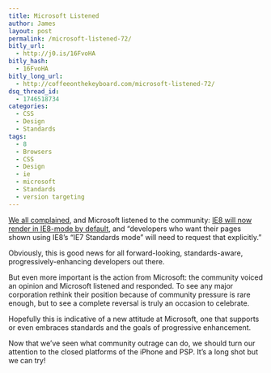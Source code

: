 ```yaml
---
title: Microsoft Listened
author: James
layout: post
permalink: /microsoft-listened-72/
bitly_url:
  - http://j0.is/16FvoHA
bitly_hash:
  - 16FvoHA
bitly_long_url:
  - http://coffeeonthekeyboard.com/microsoft-listened-72/
dsq_thread_id:
  - 1746518734
categories:
  - CSS
  - Design
  - Standards
tags:
  - 8
  - Browsers
  - CSS
  - Design
  - ie
  - microsoft
  - Standards
  - version targeting
---
```

[We all complained][1], and Microsoft listened to the community: [IE8 will now render in IE8-mode by default][2], and &#8220;developers who want their pages shown using IE8’s “IE7 Standards mode” will need to request that explicitly.&#8221;

Obviously, this is good news for all forward-looking, standards-aware, progressively-enhancing developers out there.

But even more important is the action from Microsoft: the community voiced an opinion and Microsoft listened and responded. To see any major corporation rethink their position because of community pressure is rare enough, but to see a complete reversal is truly an occasion to celebrate.

Hopefully this is indicative of a new attitude at Microsoft, one that supports or even embraces standards and the goals of progressive enhancement.

Now that we&#8217;ve seen what community outrage can do, we should turn our attention to the closed platforms of the iPhone and PSP. It&#8217;s a long shot but we can try!

 [1]: http://coffeeonthekeyboard.com/ie8-and-version-targeting-70/ "We all complained"
 [2]: http://blogs.msdn.com/ie/archive/2008/03/03/microsoft-s-interoperability-principles-and-ie8.aspx